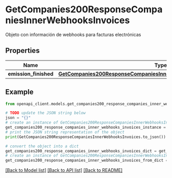 # GetCompanies200ResponseCompaniesInnerWebhooksInvoices

Objeto con información de webhooks para facturas electrónicas

## Properties

Name | Type | Description | Notes
------------ | ------------- | ------------- | -------------
**emission_finished** | [**GetCompanies200ResponseCompaniesInnerWebhooksInvoicesEmissionFinished**](GetCompanies200ResponseCompaniesInnerWebhooksInvoicesEmissionFinished.md) |  | 

## Example

```python
from openapi_client.models.get_companies200_response_companies_inner_webhooks_invoices import GetCompanies200ResponseCompaniesInnerWebhooksInvoices

# TODO update the JSON string below
json = "{}"
# create an instance of GetCompanies200ResponseCompaniesInnerWebhooksInvoices from a JSON string
get_companies200_response_companies_inner_webhooks_invoices_instance = GetCompanies200ResponseCompaniesInnerWebhooksInvoices.from_json(json)
# print the JSON string representation of the object
print(GetCompanies200ResponseCompaniesInnerWebhooksInvoices.to_json())

# convert the object into a dict
get_companies200_response_companies_inner_webhooks_invoices_dict = get_companies200_response_companies_inner_webhooks_invoices_instance.to_dict()
# create an instance of GetCompanies200ResponseCompaniesInnerWebhooksInvoices from a dict
get_companies200_response_companies_inner_webhooks_invoices_from_dict = GetCompanies200ResponseCompaniesInnerWebhooksInvoices.from_dict(get_companies200_response_companies_inner_webhooks_invoices_dict)
```
[[Back to Model list]](../README.md#documentation-for-models) [[Back to API list]](../README.md#documentation-for-api-endpoints) [[Back to README]](../README.md)



